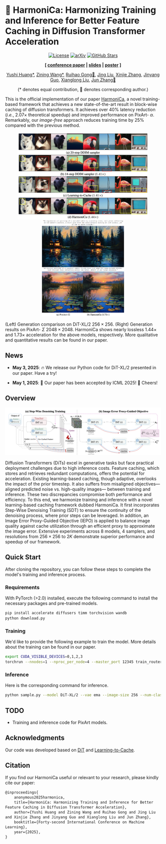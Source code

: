 # 🎵 HarmoniCa: Harmonizing Training and Inference for Better Feature Caching in Diffusion Transformer Acceleration
<div align="center">

[![License](https://img.shields.io/badge/License-Apache_2.0-blue.svg)](https://opensource.org/licenses/Apache-2.0)
[![arXiv](https://img.shields.io/badge/HarmoniCa-2410.01723-b31b1b)](https://arxiv.org/pdf/2410.01723)
[![GitHub Stars](https://img.shields.io/github/stars/ModelTC/HarmoniCa.svg?style=social&label=Star&maxAge=60)](https://github.com/ModelTC/HarmoniCa)

**[ [conference paper](https://arxiv.org/abs/2410.01723) | [slides](assets/slides.pdf) | [poster](assets/poster.pdf) ]**

[Yushi Huang*](https://github.com/Harahan), [Zining Wang*](https://scholar.google.com/citations?user=hOXoacgAAAAJ&hl=en), [Ruihao Gong📧](https://xhplus.github.io/), [Jing Liu](https://jing-liu.com/), [Xinjie Zhang](https://xinjie-q.github.io/), [Jinyang Guo](https://jinyangguo.github.io/), [Xianglong Liu](https://xlliu-beihang.github.io/), [Jun Zhang📧](https://eejzhang.people.ust.hk/)

(* denotes equal contribution, 📧 denotes corresponding author.)

</div>

This is the official implementation of our paper [HarmoniCa](https://arxiv.org/pdf/2410.01723), a novel training-based framework that achieves a new state-of-the-art result in block-wise caching of diffusion transformers. It achieves over 40% latency reduction (*i.e.*, $2.07\times$ theoretical speedup) and improved performance on PixArt- $\alpha$. Remarkably, our *image-free* approach reduces training time by 25\% compared with the previous method.

<div align=center>
	<figure class="second">
	    <img src="./img/DiT.png" width="440"/><img src="./img/pixart.png" width="270"/>
	</figure>
</div>


(Left) Generation comparison on DiT-XL/2 $256\times256$. (Right) Generation results on PixArt- $\Sigma$ $2048\times2048$. HarmoniCa shows nearly lossless $1.44\times$ and $1.73\times$ acceleration for the above models, respectively.  More qualitative and quantitative results can be found in our paper.

## News

* **May 3, 2025**: 🔥 We release our Python code for DiT-XL/2 presented in our paper. Have a try!

* **May 1, 2025**: 🌟 Our paper has been accepted by ICML 2025! 🎉 Cheers!


## Overview

<div align="center">
<p>
<img src= ./img/overview.png width="700"/>
</p>
</div>


Diffusion Transformers (DiTs) excel in generative tasks but face practical deployment challenges due to high inference costs. Feature caching, which stores and retrieves redundant computations, offers the potential for acceleration. Existing learning-based caching, though adaptive, overlooks the impact of the prior timestep. It also suffers from misaligned objectives— aligned predicted noise vs. high-quality images— between training and inference. These two discrepancies compromise both performance and efficiency. To this end, we harmonize training and inference with a novel learning-based caching framework dubbed HarmoniCa. It first incorporates Step-Wise Denoising Training (SDT) to ensure the continuity of the denoising process, where prior steps can be leveraged. In addition, an Image Error Proxy-Guided Objective (IEPO) is applied to balance image quality against cache utilization through an efficient proxy to approximate the image error. Extensive experiments across $8$ models, $4$ samplers, and resolutions from $256\times256$ to $2K$ demonstrate superior performance and speedup of our framework.

## Quick Start

After cloning the repository, you can follow these steps to complete the model's training and inference process.

### Requirements

With PyTorch (>2.0) installed, execute the following command to install the  necessary packages and pre-trained models.

```bash
pip install accelerate diffusers timm torchvision wandb
python download.py
```

### Training

We'd like to provide the following example to train the model. More details about the training can be found in our paper.

```bash
export CUDA_VISIBLE_DEVICES=0,1,2,3
torchrun --nnodes=1 --nproc_per_node=4 --master_port 12345 train_router.py --results-dir results --model DiT-XL/2 --image-size 256 --num-classes 1000 --epochs 2000 --global-batch-size 64 --global-seed 42 --vae ema --num-works 8 --log-every 100 --ckpt-every 1000 --wandb --num-sampling-steps 10 --l1 7e-8 --lr 0.01 --max-steps 20000 --cfg-scale 1.5 --ste-threshold 0.1 --lambda-c 500
```

### Inference

Here is the corresponding command for inference.

```bash
python sample.py --model DiT-XL/2 --vae ema --image-size 256 --num-classes 1000 --cfg-scale 4 --num-sampling-steps 10 --seed 42 --accelerate-method dynamiclayer --ddim-sample --path Path/To/The/Trained/Router/ --thres 0.1
```

## TODO

* Training and inference code for PixArt models.

## Acknowledgments

Our code was developed based on [DiT](https://github.com/facebookresearch/DiT) and [Learning-to-Cache](https://github.com/horseee/learning-to-cache).

## Citation

If you find our HarmoniCa useful or relevant to your research, please kindly cite our paper:

```
@inproceedings{
    anonymous2025harmonica,
    title={HarmoniCa: Harmonizing Training and Inference for Better Feature Caching in Diffusion Transformer Acceleration},
    author={Yushi Huang and Zining Wang and Ruihao Gong and Jing Liu and Xinjie Zhang and Jinyang Guo and Xianglong Liu and Jun Zhang},
    booktitle={Forty-second International Conference on Machine Learning},
    year={2025},
}
```
